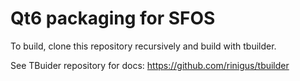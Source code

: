 # Qt6 packaging for SFOS

To build, clone this repository recursively and build with tbuilder.

See TBuider repository for docs: https://github.com/rinigus/tbuilder
